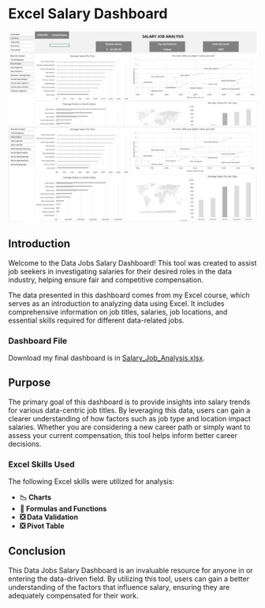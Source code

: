 # Excel Salary Dashboard

![Salary_Analysis_Screenshot](/Salary_Analysis/Salary_Analysis_Screenshot.JPG)
![Salary_Analysis_Screenshot_2](/Salary_Analysis/Salary_Analysis_Screenshot_2.JPG)

## Introduction

Welcome to the Data Jobs Salary Dashboard! This tool was created to assist job seekers in investigating salaries for their desired roles in the data industry, helping ensure fair and competitive compensation.

The data presented in this dashboard comes from my Excel course, which serves as an introduction to analyzing data using Excel. It includes comprehensive information on job titles, salaries, job locations, and essential skills required for different data-related jobs.

### Dashboard File

Download my final dashboard is in [Salary_Job_Analysis.xlsx](/Salary_Analysis/Salary_Job_Analysis.xlsx).

## Purpose

The primary goal of this dashboard is to provide insights into salary trends for various data-centric job titles. By leveraging this data, users can gain a clearer understanding of how factors such as job type and location impact salaries. Whether you are considering a new career path or simply want to assess your current compensation, this tool helps inform better career decisions.

### Excel Skills Used

The following Excel skills were utilized for analysis:

- **📉 Charts**
- **🧮 Formulas and Functions**
- **❎ Data Validation**
- **❎ Pivot Table**

## Conclusion

This Data Jobs Salary Dashboard is an invaluable resource for anyone in or entering the data-driven field. By utilizing this tool, users can gain a better understanding of the factors that influence salary, ensuring they are adequately compensated for their work.
